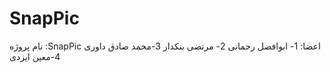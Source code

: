 # SnapPic
نام پروژه :SnapPic
اعضا:
1- ابوافضل رحمانی
2- مرتضی بنکدار
3-محمد صادق داوری
4-معین ایزدی
